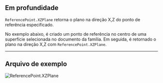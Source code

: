 ## Em profundidade
`ReferencePoint.XZPlane` retorna o plano na direção X,Z do ponto de referência especificado.

No exemplo abaixo, é criado um ponto de referência no centro de uma superfície selecionada no documento da família. Em seguida, é retornado o plano na direção X,Z com `ReferencePoint.XZPlane`.


___
## Arquivo de exemplo

![ReferencePoint.XZPlane](./Revit.Elements.ReferencePoint.XZPlane_img.jpg)
